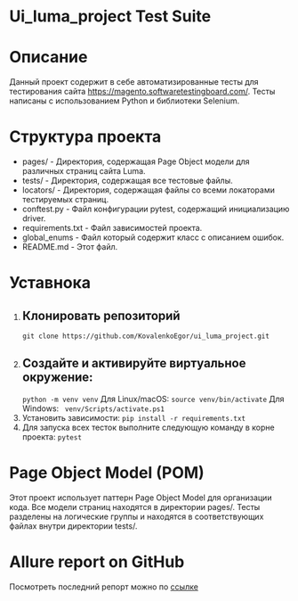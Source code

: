 # Ui_luma_project Test Suite

# Описание
Данный проект содержит в себе автоматизированные тесты для тестирования сайта https://magento.softwaretestingboard.com/. Тесты написаны с использованием Python и библиотеки Selenium.

# Структура проекта
* pages/ - Директория, содержащая Page Object модели для различных страниц сайта Luma.
* tests/ - Директория, содержащая все тестовые файлы.
* locators/ - Директория, содержащая файлы со всеми локаторами тестируемых страниц.
* conftest.py - Файл конфигурации pytest, содержащий инициализацию driver.
* requirements.txt - Файл зависимостей проекта.
* global_enums - Файл который содержит класс с описанием ошибок.
* README.md - Этот файл.

# Уставнока 
  1. ## Клонировать репозиторий
     ```git clone https://github.com/KovalenkoEgor/ui_luma_project.git```
  2. ## Создайте и активируйте виртуальное окружение:
     ```python -m venv venv```
    Для Linux/macOS:
    ```source venv/bin/activate```
    Для Windows:
    ``` venv/Scripts/activate.ps1```
  3. Установить зависимости:
    ```pip install -r requirements.txt```
  4. Для запуска всех тесток выполните следующую команду в корне проекта:
    ```pytest```
# Page Object Model (POM)
Этот проект использует паттерн Page Object Model для организации кода. Все модели страниц находятся в директории pages/. Тесты разделены на логические группы и находятся в соответствующих файлах внутри директории tests/.

# Allure report on GitHub
Посмотреть последний репорт можно по [ссылке](http://localhost:63342/ui_luma_project/allure-reports/index.html?_ijt=s7cvgn6dvk3cuv6e56kne94vev&_ij_reload=RELOAD_ON_SAVE.)
